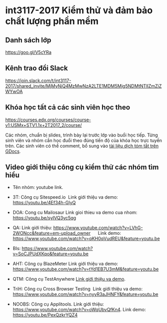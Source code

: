 # int3117-2017 Kiểm thử và đảm bảo chất lượng phần mềm

## Danh sách lớp
https://goo.gl/V5cYRa

## Kênh trao đổi Slack
https://join.slack.com/t/int3117-2017/shared_invite/MjMyNjQ4MzMwNzA2LTE1MDM5Mjg5NDMtNTllZmZiZWYwOA

## Khóa học tất cả các sinh viên học theo
https://courses.edx.org/courses/course-v1:USMx+STV1.1x+2T2017_2/course/

Các nhóm, chuẩn bị slides, trình bày lại trước lớp vào buổi học tiếp. Từng sinh viên và nhóm cần học đuổi theo đúng tiến độ của khóa học trực tuyến trên. Các sinh viên có thể comment, bổ sung vào [tài liệu dịch tóm tắt trên GDocs](https://docs.google.com/document/d/1VmkutHjYjY3sfT-H67NyrE8MzJwQFKhCGqtAOP_hIJc).

## Video giới thiệu công cụ kiểm thử các nhóm tìm hiểu
- Tên nhóm: youtube link.
- 3T: Công cụ Sitespeed.io
  Link giới thiệu va demo: https://youtu.be/4Ef34h-GlyQ
  
- DOA: Cong cu Mailosaur
  Link gioi thieu va demo cua nhom: https://youtu.be/syIVQ3yc5qg

- QA: Link giới thiệu: https://www.youtube.com/watch?v=LVhG-2WONcc&feature=em-upload_owner
      Link demo: https://www.youtube.com/watch?v=qKH0qVudREU&feature=youtu.be
- BIs:  https://www.youtube.com/watch?v=SoCJPUdXKqo&feature=youtu.be

- AHT: Công cụ BlazeMeter
  Link giới thiệu va demo: https://www.youtube.com/watch?v=tYd1EB7U3mM&feature=youtu.be

- QTM: Công cụ TestAnywhere [Link giới thiệu va demo](https://www.youtube.com/watch?v=nt3lGzHARis).

- TriH: Công cụ Cross Browser Testing 
  Link giới thiệu va demo: https://www.youtube.com/watch?v=nyyR3aJHNFY&feature=youtu.be

- NOOBS: Công cụ Applitools. Link giới thiệu: https://www.youtube.com/watch?v=oWqUbvQfKn4. Link demo: https://youtu.be/PexQzkrYQZ4